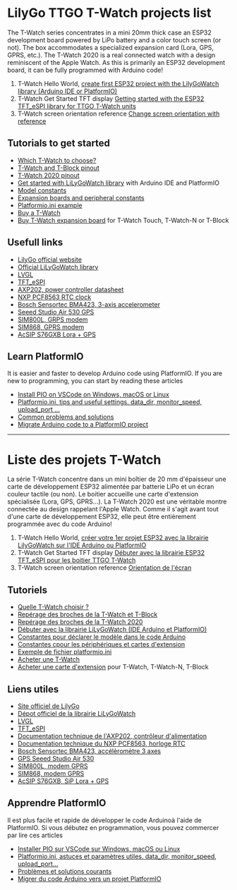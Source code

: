 # LilyGo TTGO T-Watch projects list
The T-Watch series concentrates in a mini 20mm thick case an ESP32 development board powered by LiPo battery and a color touch screen (or not). The box accommodates a specialized expansion card (Lora, GPS, GPRS, etc.).
The T-Watch 2020 is a real connected watch with a design reminiscent of the Apple Watch. As this is primarily an ESP32 development board, it can be fully programmed with Arduino code!

1. T-Watch Hello World, [create first ESP32 project with the LilyGoWatch library (Arduino IDE or PlatformIO)](https://diyprojects.io/lilygowatch-esp32-ttgo-t-watch-get-started-ide-arduino-platformio)
2. T-Watch Get Started TFT display [Getting started with the ESP32 TFT_eSPI library for TTGO T-Watch units](https://projetsdiy.fr/ttgo-t-watch-debuter-librairie-esp32-tft_espi)
3. T-Watch screen orientation reference [Change screen orientation with reference](https://projetsdiy.fr/ttgo-t-watch-debuter-librairie-esp32-tft_espi/#changeorientation)

## Tutorials to get started
* [Which T-Watch to choose?](https://diyprojects.io/ttgo-t-watch-esp32-which-model-choose-available-expansion-boards/)
* [T-Watch and T-Block pinout](https://diyprojects.io/t-watch-t-block-esp32-core-pcb-expansion-boards-pinout/)
* [T-Watch 2020 pinout](https://diyprojects.io/t-watch-2020-esp32-ttgo-smart-watch-pinout-specifications/)
* [Get started with LiLyGoWatch library](https://diyprojects.io/lilygowatch-esp32-ttgo-t-watch-get-started-ide-arduino-platformio/) with Arduino IDE and PlatformIO
* [Model constants](https://diyprojects.io/lilygowatch-esp32-ttgo-t-watch-get-started-ide-arduino-platformio/#constantestwatch)
* [Expansion boards and peripheral constants]("https://diyprojects.io/lilygowatch-esp32-ttgo-t-watch-get-started-ide-arduino-platformio/#constantesaccessoirescartesextension)
* [Platformio.ini example](https://diyprojects.io/lilygowatch-esp32-ttgo-t-watch-get-started-ide-arduino-platformio/#platformioinitwach)
* [Buy a T-Watch](https://diyprojects.io/esp32-lilygo-ttgo-t-watch-connected-watches-to-program-yourself/)
* [Buy T-Watch expansion board](https://diyprojects.io/esp32-lilygo-ttgo-t-watch-connected-watches-to-program-yourself/#carteextensiontwatch) for T-Watch Touch, T-Watch-N or T-Block

## Usefull links
* [LilyGo official website](http://www.lilygo.cn/)
* [Official LiLyGoWatch library](https://github.com/Xinyuan-LilyGO/TTGO_TWatch_Library)
* [LVGL](https://github.com/lvgl)
* [TFT_eSPI](https://github.com/Bodmer/TFT_eSPI)
* [AXP202, power controller datasheet](http://dl.linux-sunxi.org/AXP/AXP202%20Datasheet_v1.0_en.pdf)
* [NXP PCF8563 RTC clock](https://www.nxp.com/docs/en/data-sheet/PCF8563.pdf)
* [Bosch Sensortec BMA423, 3-axis accelerometer](https://www.bosch-sensortec.com/products/motion-sensors/accelerometers/bma423.html)
* [Seeed Studio Air 530 GPS](https://media.digikey.com/pdf/Data%20Sheets/Seeed%20Technology/109020022_Web.pdf) 
* [SIM800L, GRPS modem](https://simcom.ee/documents/SIM800/SIM800_Hardware%20Design_V1.09.pdf) 
* [SIM868, GPRS modem](https://simcom.ee/modules/gsm-gprs-gnss/sim868/) 
* [AcSIP S76GXB Lora + GPS](https://techship.com/products/acsip-s76gxb-developer-kit/) 

## Learn PlatformIO
It is easier and faster to develop Arduino code using PlatformIO. If you are new to programming, you can start by reading these articles
* [Install PIO on VSCode on Windows, macOS or Linux](https://diyprojects.io/install-ide-platformio-extension-visual-studio-code-vscode-windows-32-bit-linux/)
* [Platformio.ini, tips and useful settings. data_dir, monitor_speed, upload_port ...](https://diyprojects.io/platformio-ini-tips-and-useful-settings-data_dir-monitor_speed-upload_port/)
* [Common problems and solutions](https://diyprojects.io/develop-iot-project-arduino-platformio-problems-solutions/)
* [Migrate Arduino code to a PlatformIO project](https://diyprojects.io/migrate-project-arduino-ide-platformio-esp32-esp8266-esp01/)

_____

# Liste des projets T-Watch
La série T-Watch concentre dans un mini boîtier de 20 mm d'épaisseur une carte de développement ESP32 alimentée par batterie LiPo et un écran couleur tactile (ou non). Le boitier accueille une carte d'extension spécialisée (Lora, GPS, GPRS…). 
La T-Watch 2020 est une véritable montre connectée au design rappelant l'Apple Watch. Comme il s'agit avant tout d'une carte de développement ESP32, elle peut être entièrement programmée avec du code Arduino!

1. T-Watch Hello World, [créer votre 1er projet ESP32 avec la librairie LilyGoWatch sur l'IDE Arduino ou PlatformIO](https://projetsdiy.fr/lilygowatch-ttgo-t-watch-projet-esp32-ide-arduino-platformio/)
2. T-Watch Get Started TFT display [Débuter avec la librairie ESP32 TFT_eSPI pour les boitier TTGO T-Watch](https://projetsdiy.fr/ttgo-t-watch-debuter-librairie-esp32-tft_espi)
3. T-Watch screen orientation reference [Orientation de l'écran](https://projetsdiy.fr/ttgo-t-watch-debuter-librairie-esp32-tft_espi/#changeorientation)

## Tutoriels 
* [Quelle T-Watch choisir ?](https://projetsdiy.fr/ttgo-t-watch-esp32-quel-modele-choisir-cartes-dextension-disponibles/)
* [Repérage des broches de la T-Watch et T-Block](https://projetsdiy.fr/t-watch-tblock-reperage-broches-core-pcb-cartes-extension/)
* [Repérage des broches de la T-Watch 2020](https://projetsdiy.fr/t-watch-2020-reperage-des-broches-et-specifications-de-la-montre-connectee-esp32-ttgo/)
* [Débuter avec la librairie LiLyGoWatch (IDE Arduino et PlatformIO)](https://projetsdiy.fr/lilygowatch-ttgo-t-watch-projet-esp32-ide-arduino-platformio/)
* [Constantes pour déclarer le modèle dans le code Arduino](https://projetsdiy.fr/lilygowatch-ttgo-t-watch-projet-esp32-ide-arduino-platformio/#constantestwatch)
* [Constantes cpour les périphériques et cartes d'extension](https://projetsdiy.fr/lilygowatch-ttgo-t-watch-projet-esp32-ide-arduino-platformio/#constantesaccessoirescartesextension)
* [Exemple de fichier platformio.ini](https://projetsdiy.fr/lilygowatch-ttgo-t-watch-projet-esp32-ide-arduino-platformio/#platformioinitwatch)
* [Acheter une T-Watch](https://projetsdiy.fr/boitier-montre-connectee-esp32-lilygo-ttgo-t-watch/)
* [Acheter une carte d'extension](https://projetsdiy.fr/boitier-montre-connectee-esp32-lilygo-ttgo-t-watch/#carteextensiontwatch) pour T-Watch, T-Watch-N, T-Block

## Liens utiles
* [Site officiel de LilyGo](http://www.lilygo.cn/)
* [Dépot officiel de la librairie LiLyGoWatch](https://github.com/Xinyuan-LilyGO/TTGO_TWatch_Library)
* [LVGL](https://github.com/lvgl)
* [TFT_eSPI](https://github.com/Bodmer/TFT_eSPI)
* [Documentation technique de l'AXP202, contrôleur d'alimentation](http://dl.linux-sunxi.org/AXP/AXP202%20Datasheet_v1.0_en.pdf)
* [Documentation technique du NXP PCF8563, horloge RTC](https://www.nxp.com/docs/en/data-sheet/PCF8563.pdf)
* [Bosch Sensortec BMA423, accélèromètre 3 axes](https://www.bosch-sensortec.com/products/motion-sensors/accelerometers/bma423.html)
* [GPS Seeed Studio Air 530](https://media.digikey.com/pdf/Data%20Sheets/Seeed%20Technology/109020022_Web.pdf) 
* [SIM800L, modem GPRS](https://simcom.ee/documents/SIM800/SIM800_Hardware%20Design_V1.09.pdf) 
* [SIM868, modem GPRS](https://simcom.ee/modules/gsm-gprs-gnss/sim868/) 
* [AcSIP S76GXB, SiP Lora + GPS](https://techship.com/products/acsip-s76gxb-developer-kit/) 

## Apprendre PlatformIO
Il est plus facile et rapide de développer le code Arduinoà l'aide de PlatformIO. Si vous débutez en programmation, vous pouvez commercer par lire ces articles
* [Installer PIO sur VSCode sur Windows, macOS ou Linux](https://projetsdiy.fr/debuter-platformio-ide-visual-studio-code-vscode-windows-linux/)
* [Platformio.ini, astuces et paramètres utiles. data_dir, monitor_speed, upload_port...](https://projetsdiy.fr/platformio-ini-astuces-parametres-connaitre/)
* [Problèmes et solutions courants](https://projetsdiy.fr/developper-platformio-problemes-solutions/)
* [Migrer du code Arduino vers un projet PlatformIO](https://projetsdiy.fr/comment-migrer-projet-esp8266-ide-arduino-platformio/)